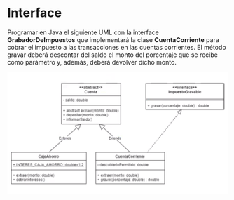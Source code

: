 
# Interface

Programar en Java el siguiente UML con la interface **GrabadorDeImpuestos** que implementará la clase **CuentaCorriente** para cobrar el impuesto a las transacciones en las cuentas corrientes. El método gravar deberá descontar del saldo el monto del porcentaje que se recibe como parámetro y, además, deberá devolver dicho monto.

![UML-Consigna]( https://github.com/soymilidev/JAVA-I/blob/main/C13/C13-Clase-Banco/img/EjercicioClase.png )
